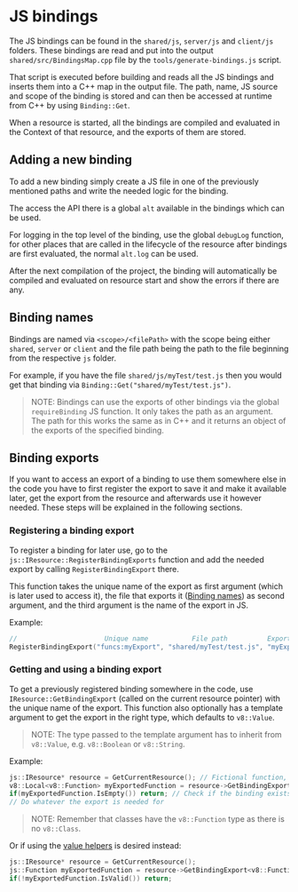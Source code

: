 # JS bindings

The JS bindings can be found in the `shared/js`, `server/js` and `client/js` folders. These bindings are read and put into the output `shared/src/BindingsMap.cpp` file
by the `tools/generate-bindings.js` script.

That script is executed before building and reads all the JS bindings and inserts them into a C++ map in the output file. The path, name, JS source and scope
of the binding is stored and can then be accessed at runtime from C++ by using `Binding::Get`.

When a resource is started, all the bindings are compiled and evaluated in the Context of that resource, and the exports of them are stored.

## Adding a new binding

To add a new binding simply create a JS file in one of the previously mentioned paths and write the needed logic for the binding.

The access the API there is a global `alt` available in the bindings which can be used.

For logging in the top level of the binding, use the global `debugLog` function, for other places that are called in the lifecycle
of the resource after bindings are first evaluated, the normal `alt.log` can be used.

After the next compilation of the project, the binding will automatically be compiled and evaluated on resource start and show the errors if there are any.

## Binding names

Bindings are named via `<scope>/<filePath>` with the scope being either `shared`, `server` or `client` and the file path being the path to the file beginning from the respective `js` folder.

For example, if you have the file `shared/js/myTest/test.js` then you would get that binding via `Binding::Get("shared/myTest/test.js")`.

> NOTE: Bindings can use the exports of other bindings via the global `requireBinding` JS function. It only takes the path as an argument.
> The path for this works the same as in C++ and it returns an object of the exports of the specified binding.

## Binding exports

If you want to access an export of a binding to use them somewhere else in the code you have to first register the export to save it and make it available later,
get the export from the resource and afterwards use it however needed. These steps will be explained in the following sections.

### Registering a binding export

To register a binding for later use, go to the `js::IResource::RegisterBindingExports` function and add the needed export by calling `RegisterBindingExport` there.

This function takes the unique name of the export as first argument (which is later used to access it),
the file that exports it ([Binding names](#binding-names)) as second argument,
and the third argument is the name of the export in JS.

Example:
```cpp
//                      Unique name           File path          Export name
RegisterBindingExport("funcs:myExport", "shared/myTest/test.js", "myExport");
```

### Getting and using a binding export

To get a previously registered binding somewhere in the code, use `IResource::GetBindingExport` (called on the current resource pointer) with the unique name of the export.
This function also optionally has a template argument to get the export in the right type, which defaults to `v8::Value`.

> NOTE: The type passed to the template argument has to inherit from `v8::Value`, e.g. `v8::Boolean` or `v8::String`.

Example:
```cpp
js::IResource* resource = GetCurrentResource(); // Fictional function, get the current resource pointer via e.g. `ctx.GetResource()`
v8::Local<v8::Function> myExportedFunction = resource->GetBindingExport<v8::Function>("funcs:myExport");
if(myExportedFunction.IsEmpty()) return; // Check if the binding exists, accessing an empty local otherwise crashes.
// Do whatever the export is needed for
```
> NOTE: Remember that classes have the `v8::Function` type as there is no `v8::Class`.

Or if using the [value helpers](helpers.md) is desired instead:
```cpp
js::IResource* resource = GetCurrentResource();
js::Function myExportedFunction = resource->GetBindingExport<v8::Function>("funcs:myExport"); // Implicit conversion to helper type
if(!myExportedFunction.IsValid()) return;
```
